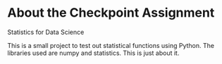 # About the Checkpoint Assignment
Statistics for Data Science

This is a small project to test out statistical functions using Python. 
The libraries used are numpy and statistics.
This is just about it.

